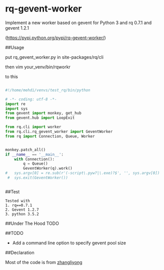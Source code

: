 rq-gevent-worker
================

Implement a new worker based on gevent for Python 3  and  rq 0.7.1 and gevent 1.2.1 

(https://pypi.python.org/pypi/rq-gevent-worker/)


##Usage

put rq_gevent_worker.py in site-packages/rq/cli

then 
vim  your_venv/bin/rqworkr

to this 

```python

#!/home/mehdi/venvs/test_rq/bin/python

# -*- coding: utf-8 -*-
import re
import sys
from gevent import monkey, get_hub
from gevent.hub import LoopExit

from rq.cli import worker
from rq.cli.rq_gevent_worker import GeventWorker
from rq import Connection, Queue, Worker


monkey.patch_all()
if __name__ == '__main__':
    with Connection():
        q = Queue()
        GeventWorker(q).work()
#   sys.argv[0] = re.sub(r'(-script\.pyw?|\.exe)?$', '', sys.argv[0])
 #  sys.exit(GeventWorker())



```


##Test

    Tested with 
	1. rq==0.7.1
	2. Gevent 1.2.7
	3. python 3.5.2

	

##Under The Hood
TODO

##TODO

* Add a command line option to specify gevent pool size



##Declaration

Most of the code is from [zhangliyong](https://github.com/zhangliyong/rq-gevent-worker) 
